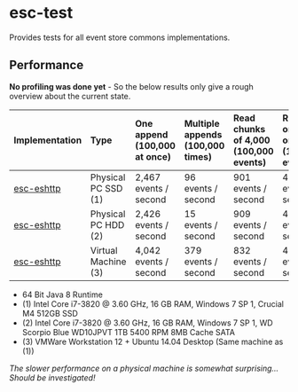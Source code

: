 # esc-test

Provides tests for all event store commons implementations.

## Performance

**No profiling was done yet** - So the below results only give a rough overview about the current state.

| Implementation                                                                   | Type                | One append (100,000 at once) | Multiple appends (100,000 times) | Read chunks of 4,000 (100,000 events) | Read one by one (100,000 events) | 
|:---------------------------------------------------------------------------------|:--------------------|:-----------------------------|:---------------------------------|:--------------------------------------|:---------------------------------|
| [esc-eshttp](src/test/java/org/fuin/esc/test/performance/EsHttpPerformance.java) | Physical PC SSD (1) | 2,467 events / second        | 96 events / second               | 901 events / second                   | 464 events / second              |
| [esc-eshttp](src/test/java/org/fuin/esc/test/performance/EsHttpPerformance.java) | Physical PC HDD (2) | 2,426 events / second        | 15 events / second               | 909 events / second                   | 459 events / second              |
| [esc-eshttp](src/test/java/org/fuin/esc/test/performance/EsHttpPerformance.java) | Virtual Machine (3) | 4,042 events / second        | 379 events / second              | 832 events / second                   | 403 events / second              |

* 64 Bit Java 8 Runtime
* (1) Intel Core i7-3820 @ 3.60 GHz, 16 GB RAM, Windows 7 SP 1, Crucial M4 512GB SSD
* (2) Intel Core i7-3820 @ 3.60 GHz, 16 GB RAM, Windows 7 SP 1, WD Scorpio Blue WD10JPVT 1TB 5400 RPM 8MB Cache SATA
* (3) VMWare Workstation 12 + Ubuntu 14.04 Desktop (Same machine as (1))

_The slower performance on a physical machine is somewhat surprising... Should be investigated!_
